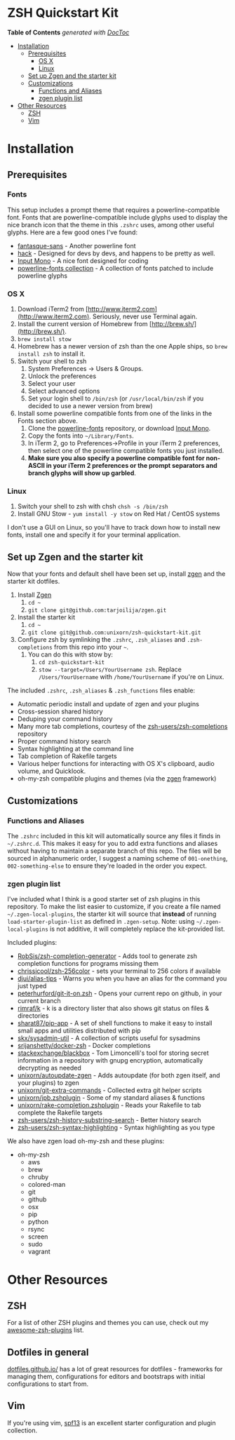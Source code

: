 # ZSH Quickstart Kit
<!-- START doctoc generated TOC please keep comment here to allow auto update -->
<!-- DON'T EDIT THIS SECTION, INSTEAD RE-RUN doctoc TO UPDATE -->
**Table of Contents**  *generated with [DocToc](https://github.com/thlorenz/doctoc)*

- [Installation](#installation)
  - [Prerequisites](#prerequisites)
    - [OS X](#os-x)
    - [Linux](#linux)
  - [Set up Zgen and the starter kit](#set-up-zgen-and-the-starter-kit)
  - [Customizations](#customizations)
    - [Functions and Aliases](#functions-and-aliases)
    - [zgen plugin list](#zgen-plugin-list)
- [Other Resources](#other-resources)
  - [ZSH](#zsh)
  - [Vim](#vim)

<!-- END doctoc generated TOC please keep comment here to allow auto update -->

# Installation

## Prerequisites

### Fonts

This setup includes a prompt theme that requires a powerline-compatible font. Fonts that are powerline-compatible include glyphs used to display the nice branch icon that the theme in this `.zshrc` uses, among other useful glyphs. Here are a few good ones I've found:
* [fantasque-sans](https://github.com/belluzj/fantasque-sans) - Another powerline font
* [hack](http://sourcefoundry.org/hack/) - Designed for devs by devs, and happens to be pretty as well.
* [Input Mono](http://input.fontbureau.com/) - A nice font designed for coding
* [powerline-fonts collection](https://github.com/Lokaltog/powerline-fonts) - A collection of fonts patched to include powerline glyphs

### OS X

1. Download iTerm2 from [http://www.iterm2.com](http://www.iterm2.com). Seriously, never use Terminal again.
2. Install the current version of Homebrew from [http://brew.sh/](http://brew.sh/).
3. `brew install stow`
4. Homebrew has a newer version of zsh than the one Apple ships, so `brew install zsh` to install it.
5. Switch your shell to zsh
    1. System Preferences -> Users & Groups.
    2. Unlock the preferences
    3. Select your user
    4. Select advanced options
    5. Set your login shell to `/bin/zsh` (or `/usr/local/bin/zsh` if you decided to use a newer version from brew)
6. Install some powerline compatible fonts from one of the links in the Fonts section above.
    1. Clone the [powerline-fonts](https://github.com/Lokaltog/powerline-fonts) repository, or download [Input Mono](http://input.fontbureau.com/).
    2. Copy the fonts into `~/Library/Fonts`.
    3. In iTerm 2, go to Preferences->Profile in your iTerm 2 preferences, then select one of the powerline compatible fonts you just installed.
    4. **Make sure you also specify a powerline compatible font for non-ASCII in your iTerm 2 preferences or the prompt separators and branch glyphs will show up garbled**.

### Linux

1. Switch your shell to zsh with chsh `chsh -s /bin/zsh`
2. Install GNU Stow - `yum install -y stow` on Red Hat / CentOS systems

I don't use a GUI on Linux, so you'll have to track down how to install new fonts, install one and specify it for your terminal application.

## Set up Zgen and the starter kit

Now that your fonts and default shell have been set up, install [zgen](https://github.com/tarjoilija/zgen) and the starter kit dotfiles.

1. Install [Zgen](https://github.com/tarjoilija/zgen)
    1. `cd ~`
    2. `git clone git@github.com:tarjoilija/zgen.git`
2. Install the starter kit
    1. `cd ~`
    2. `git clone git@github.com:unixorn/zsh-quickstart-kit.git`
3. Configure zsh by symlinking the `.zshrc`, `.zsh_aliases` and `.zsh-completions` from this repo into your `~`. 
    1. You can do this with stow by:
        1. `cd zsh-quickstart-kit`
        2. `stow --target=/Users/YourUsername zsh`. Replace `/Users/YourUsername` with `/home/YourUsername` if you're on Linux.

The included `.zshrc`, `.zsh_aliases` & `.zsh_functions` files enable:

* Automatic periodic install and update of zgen and your plugins
* Cross-session shared history
* Deduping your command history
* Many more tab completions, courtesy of the [zsh-users/zsh-completions](https://github.com/zsh-users/zsh-completions) repository
* Proper command history search
* Syntax highlighting at the command line
* Tab completion of Rakefile targets
* Various helper functions for interacting with OS X's clipboard, audio volume, and Quicklook.
* oh-my-zsh compatible plugins and themes (via the [zgen](https://github.com/tarjoilija/zgen) framework)

## Customizations

### Functions and Aliases

The `.zshrc` included in this kit will automatically source any files it finds in `~/.zshrc.d`. This makes it easy for you to add extra functions and aliases without having to maintain a separate branch of this repo. The files will be sourced in alphanumeric order, I suggest a naming scheme of `001-onething`, `002-something-else` to ensure they're loaded in the order you expect.

### zgen plugin list

I've included what I think is a good starter set of zsh plugins in this repository. To make the list easier to customize, if you create a file named `~/.zgen-local-plugins`, the starter kit will source that **instead** of running `load-starter-plugin-list` as defined in `.zgen-setup`. Note: using `~/.zgen-local-plugins` is not additive, it will completely replace the kit-provided list.

Included plugins:
* [RobSis/zsh-completion-generator](https://github.com/RobSis/zsh-completion-generator) - Adds tool to generate zsh completion functions for programs missing them
* [chrissicool/zsh-256color](https://github.com/chrissicool/zsh-256color) - sets your terminal to 256 colors if available
* [djui/alias-tips](https://github.com/djui/alias-tips) - Warns you when you have an alias for the command you just typed
* [peterhurford/git-it-on.zsh](https://github.com/peterhurford/git-it-on.zsh) - Opens your current repo on github, in your current branch
* [rimraf/k](https://github.com/rimraf/k) - k is a directory lister that also shows git status on files & directories
* [sharat87/pip-app](https://github.com/sharat87/pip-app) - A set of shell functions to make it easy to install small apps and utilities distributed with pip
* [skx/sysadmin-util](https://github.com/skx/sysadmin-util) - A collection of scripts useful for sysadmins
* [srijanshetty/docker-zsh](https://github.com/srijanshetty/docker-zsh) - Docker completions
* [stackexchange/blackbox](https://github.com/stackexchange/blackbox) - Tom Limoncelli's tool for storing secret information in a repository with gnupg encryption, automatically decrypting as needed
* [unixorn/autoupdate-zgen](https://github.com/unixorn/autoupdate-zgen) - Adds autoupdate (for both zgen itself, and your plugins) to zgen
* [unixorn/git-extra-commands](https://github.com/unixorn/git-extra-commands) - Collected extra git helper scripts
* [unixorn/jpb.zshplugin](https://github.com/unixorn/jpb.zshplugin) - Some of my standard aliases & functions
* [unixorn/rake-completion.zshplugin](https://github.com/unixorn/rake-completion.zshplugin) - Reads your Rakefile to tab complete the Rakefile targets
* [zsh-users/zsh-history-substring-search](https://github.com/zsh-users/zsh-history-substring-search) - Better history search
* [zsh-users/zsh-syntax-highlighting](https://github.com/zsh-users/zsh-syntax-highlighting) - Syntax highlighting as you type

We also have zgen load oh-my-zsh and these plugins:
* oh-my-zsh
    * aws
    * brew
    * chruby
    * colored-man
    * git
    * github
    * osx
    * pip
    * python
    * rsync
    * screen
    * sudo
    * vagrant

# Other Resources

## ZSH

For a list of other ZSH plugins and themes you can use, check out my [awesome-zsh-plugins](https://github.com/unixorn/awesome-zsh-plugins) list.

## Dotfiles in general

[dotfiles.github.io/](https://dotfiles.github.io/) has a lot of great resources for dotfiles - frameworks for managing them, configurations for editors and bootstraps with initial configurations to start from.

## Vim

If you're using vim, [spf13](http://vim.spf13.com/) is an excellent starter configuration and plugin collection.
